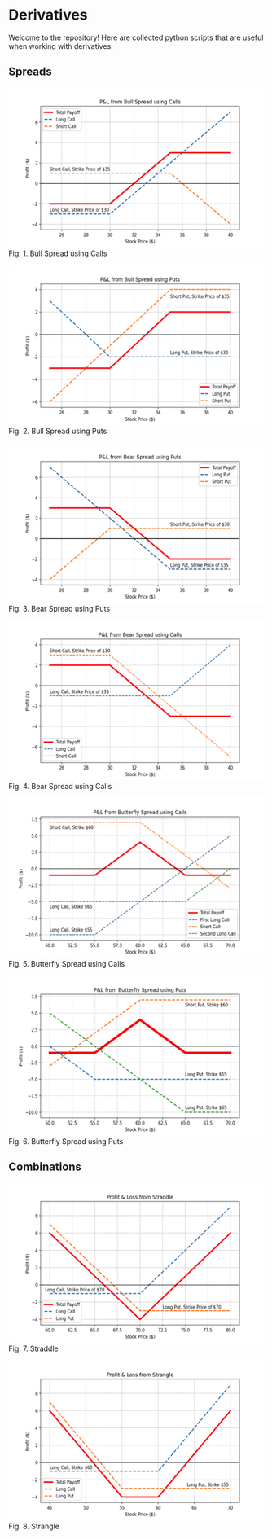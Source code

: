 # Derivatives

Welcome to the repository! Here are collected python scripts that are useful when working with derivatives.

## Spreads

![](https://github.com/vladislavpyatnitskiy/derivativespy/blob/main/Trading%20Strategies%20Visualisation/Plots/Spreads/Bull%20Spread%20using%20Calls.png?raw=true)
Fig. 1. Bull Spread using Calls

![](https://github.com/vladislavpyatnitskiy/derivativespy/blob/main/Trading%20Strategies%20Visualisation/Plots/Spreads/Bull%20Spread%20Using%20Puts.png?raw=true)
Fig. 2. Bull Spread using Puts

![](https://github.com/vladislavpyatnitskiy/derivativespy/blob/main/Trading%20Strategies%20Visualisation/Plots/Spreads/Bear%20Spread%20using%20Puts.png?raw=true)
Fig. 3. Bear Spread using Puts

![](https://github.com/vladislavpyatnitskiy/derivativespy/blob/main/Trading%20Strategies%20Visualisation/Plots/Spreads/Bear%20Spread%20using%20Calls.png?raw=true)
Fig. 4. Bear Spread using Calls

![](https://github.com/vladislavpyatnitskiy/derivativespy/blob/main/Trading%20Strategies%20Visualisation/Plots/Spreads/Butterfly%20Spread%20using%20Calls.png?raw=true)
Fig. 5. Butterfly Spread using Calls

![](https://github.com/vladislavpyatnitskiy/derivativespy/blob/main/Trading%20Strategies%20Visualisation/Plots/Spreads/Butterfly%20Spread%20using%20Puts.png?raw=true)
Fig. 6. Butterfly Spread using Puts

## Combinations

![](https://github.com/vladislavpyatnitskiy/derivativespy/blob/main/Trading%20Strategies%20Visualisation/Plots/Combos/Straddle.png?raw=true)
Fig. 7. Straddle

![](https://github.com/vladislavpyatnitskiy/derivativespy/blob/main/Trading%20Strategies%20Visualisation/Plots/Combos/Strangle.png?raw=true)
Fig. 8. Strangle
